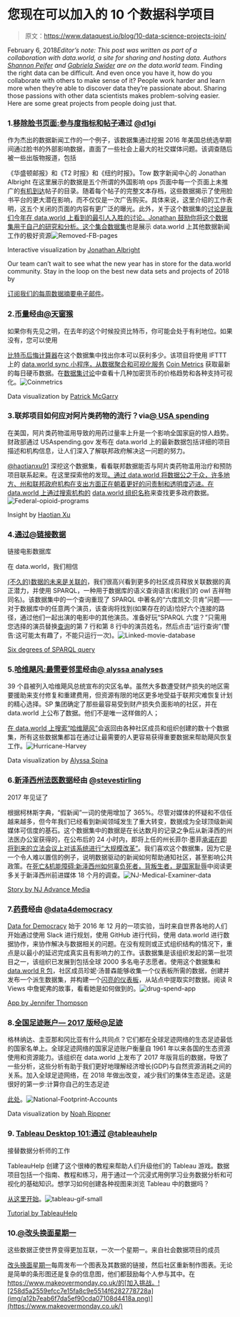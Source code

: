 # 您现在可以加入的 10 个数据科学项目

> 原文：<https://www.dataquest.io/blog/10-data-science-projects-join/>

February 6, 2018*Editor’s note: This post was written as part of a collaboration with data.world, a site for sharing and hosting data. Authors [Shannon Peifer](https://www.linkedin.com/in/shannon-peifer-05a733116/) and [Gabriela Swider](https://www.linkedin.com/in/gabriela-swider-60915218/) are on the data.world team.* Finding the right data can be difficult. And even once you have it, how do you collaborate with others to make sense of it? People work harder and learn more when they’re able to discover data they’re passionate about. Sharing those passions with other data scientists makes problem-solving easier. Here are some great projects from people doing just that.

### 1.[移除脸书页面:参与度指标和帖子](https://data.world/d1gi/missing-fb-posts-w-share-stats?utm_campaign=dataquest&utm_source=blog&utm_content=180122)通过 [@d1gi](https://data.world/d1gi?utm_campaign=dataquest&utm_source=blog&utm_content=180122)

作为杰出的数据新闻工作的一个例子，该数据集通过挖掘 2016 年美国总统选举期间通过脸书的外部影响数据，直面了一些社会上最大的社交媒体问题。该调查随后被一些出版物报道，包括

《华盛顿邮报》和《T2 时报》和《纽约时报》。Tow 数字新闻中心的 Jonathan Albright 在这里展示的数据是五个所谓的外国影响 ops 页面中每一个页面上未推广的[有机到达](https://www.nutshell.com/blog/marketing-slang-terms/)帖子的目录。随着每个帖子的完整文本存档，这些数据揭示了使用脸书平台的更大潜在影响，而不仅仅是一次广告购买。具体来说，这里介绍的工作表明，这五个关闭的页面的内容有更广泛的曝光。此外，关于这个数据集的[讨论是我们今年在 data.world 上看到的最引人入胜的讨论。Jonathan 鼓励你将这个数据集用于自己的研究和分析。这个](https://data.world/d1gi/missing-fb-posts-w-share-stats/discuss/missing-fb-posts-w-share-stats/44243?utm_campaign=dataquest&utm_source=blog&utm_content=180122)[集合数据集](https://data.world/gswider/data-journalism-on-data-world?utm_campaign=distinct_values&utm_source=blog&utm_medium=medium&utm_content=171229)也是展示 data.world 上其他数据新闻工作的极好资源![Removed-FB-pages](img/1d77d185a234e72c6373b63b73e8ed9f.png)


Interactive visualization by [Jonathan Albright](https://medium.com/@d1gi?utm_campaign=dataquest&utm_source=blog&utm_content=180122)


Our team can’t wait to see what the new year has in store for the data.world community. Stay in the loop on the best new data sets and projects of 2018 by

[订阅我们的每周数据摘要电子邮件](https://page.data.world/data-digest?utm_campaign=dataquest&utm_source=blog&utm_content=180122)。

### 2.[币量](https://data.world/scuttlemonkey/coin-metrics?utm_campaign=dataquest&utm_source=blog&utm_content=180122)经由[@天窗猴](https://data.world/scuttlemonkey?utm_campaign=dataquest&utm_source=blog&utm_content=180122)

如果你有先见之明，在去年的这个时候投资比特币，你可能会处于有利地位。如果没有，您可以使用

[比特币后悔计算器](https://data.world/scuttlemonkey/coin-metrics/discuss/visualizations/64263?utm_campaign=dataquest&utm_source=blog&utm_content=180122)在这个数据集中找出你本可以获利多少。该项目将使用 IFTTT 上的 [data.world sync 小程序，从数据聚合和可视化服务](https://ifttt.com/applets/iPuLf4Sv-sync-data-every-day-at-a-specific-time?utm_campaign=dataquest&utm_source=blog&utm_content=180122) [Coin Metrics](https://coinmetrics.io/?utm_campaign=dataquest&utm_source=blog&utm_content=180122) 获取最新的每日硬币数据。在[数据集讨论](https://data.world/scuttlemonkey/coin-metrics/discuss/visualizations/64263?utm_campaign=dataquest&utm_source=blog&utm_content=180122)中查看十几种加密货币的价格趋势和各种支持可视化。![Coinmetrics](img/7c866b6a4d0fba198f148da089b8e84d.png)


Data visualization by [Patrick McGarry](https://data.world/scuttlemonkey?utm_campaign=dataquest&utm_source=blog&utm_content=180122)


### 3.联邦项目如何应对阿片类药物的流行？via[@ USA spending](https://data.world/usaspending?utm_campaign=dataquest&utm_source=blog&utm_content=180122)

在美国，阿片类药物滥用导致的用药过量率上升是一个影响全国家庭的惊人趋势。财政部通过 USAspending.gov 发布在 data.world 上的最新数据包括详细的项目描述和机构信息，让人们深入了解联邦政府解决这一问题的努力。

[@haotianxu91](https://data.world/haotianxu91?utm_campaign=dataquest&utm_source=blog&utm_content=180122) 深挖这个数据集，看看联邦数据能否与阿片类药物滥用治疗和预防项目联系起来。在这里探索他的发现[。通过 data.world 将数据公之于众，许多地方、州和联邦政府机构在支出方面正在朝着更好的问责制和透明度迈进。在 data.world 上通过搜索机构的](https://data.world/usaspending/how-is-the-federal-government-fighting-the-opioid-epidemic/insights?utm_campaign=dataquest&utm_source=blog&utm_content=180122) [data.world 组织名称](https://data.world/search?q=org%3Atreasury&utm_campaign=dataquest&utm_source=blog&utm_content=180122)来查找更多政府数据。![Federal-opioid-programs](img/7c2f16f1f46c3e19087e73000e8b9ead.png)


Insight by [Haotian Xu](https://medium.com/@haotianxu91)


### 4.[通过](https://data.world/linked-data/linkedmdb?utm_campaign=dataquest&utm_source=blog&utm_content=180122)[@链接数据](https://data.world/linked-data?utm_campaign=dataquest&utm_source=blog&utm_content=180122)
链接电影数据库

在 data.world，我们相信

[(不久的)数据的未来是关联的](https://blog.data.world/the-near-future-of-data-is-linked-75f4c011f9cf?utm_campaign=dataquest&gi=ceecf5e5f60e)，我们很高兴看到更多的社区成员释放关联数据的真正潜力，并使用 SPARQL，一种用于数据库的语义查询语言(和我们的 owl 吉祥物同名)。该数据集中的一个查询重现了 SPARQL 中著名的“六度凯文·贝肯”问题——对于数据库中的任意两个演员，该查询将找到(如果存在的话)恰好六个连接的路径，通过他们一起出演的电影中的其他演员。准备好玩“SPARQL 六度？”只需用您选择的演员替换[查询](https://data.world/login?next=%2Flinked-data%2Flinkedmdb%2Fworkspace%2Fquery%3Fqueryid%3Db671cc87-2078-4057-b1eb-366e9c5f48e1%26utm_campaign%3Ddataquest%26utm_content%3D180122%26utm_source%3Dblog)的第 7 行和第 8 行中的演员姓名，然后点击“运行查询”(警告:这可能太有趣了，不能只运行一次)。![Linked-movie-database](img/8432e4cc77713f587f399348b7e0ed8c.png)


[Six degrees of SPARQL query](https://data.world/login?next=%2Flinked-data%2Flinkedmdb%2Fworkspace%2Fquery%3Fqueryid%3Db671cc87-2078-4057-b1eb-366e9c5f48e1%26utm_campaign%3Ddataquest%26utm_content%3D180122%26utm_source%3Dblog)


### 5.[哈维飓风:最需要邻里](https://data.world/alyssaanalyzes/hurricane-harvey-greatest-need-neighborhoods?utm_campaign=dataquest&utm_source=blog&utm_content=180122)经由[@ alyssa analyses](https://data.world/alyssaanalyzes?utm_campaign=dataquest&utm_source=blog&utm_content=180122)

39 个县被列入哈维飓风总统宣布的灾区名单。虽然大多数遭受财产损失的地区需要援助来支付修复和重建费用，但资源有限的地区更多地受益于联邦灾难恢复计划的精心选择。SP 集团确定了那些最容易受到财产损失负面影响的社区，并在 data.world 上公布了数据。他们不是唯一这样做的人；

[在 data.world 上搜索“哈维飓风”](https://data.world/search?q=hurricane+harvey&type=dataset&utm_campaign=dataquest&utm_source=blog&utm_content=180122)会返回由各种社区成员和组织创建的数十个数据集，所有这些数据集都旨在通过让最需要的人更容易获得重要数据来帮助飓风恢复工作。![Hurricane-Harvey](img/1d78e2413e8ecf247871d54a3236adad.png)


Data visualization by [Alyssa Spina](https://data.world/alyssaanalyzes?utm_campaign=dataquest&utm_source=blog&utm_content=180122)


### 6.[新泽西州法医数据](https://data.world/stevestirling/n-j-medical-examiner-data?utm_campaign=dataquest&utm_source=blog&utm_content=180122)经由 [@stevestirling](https://data.world/stevestirling?utm_campaign=dataquest&utm_source=blog&utm_content=180122)

2017 年见证了

根据柯林斯字典，“假新闻”一词的使用增加了 365%。尽管对媒体的怀疑和不信任越来越多，但今年我们已经看到新闻领域发生了重大转变，数据成为全球顶级新闻媒体可信度的基石。这个数据集中的数据是在长达数月的记录之争后从新泽西的州法医办公室获得的，在公布后的 24 小时内，即将上任的州长菲尔·墨菲[承诺在即将到来的立法会议上对该系统进行“大规模改革”](https://www.nj.com/data/2017/12/murphy_calls_for_wholesale_reform_of_medical_exami.html?utm_campaign=dataquest&utm_source=blog&utm_content=180122)。我们喜欢这个数据集，因为它是一个令人难以置信的例子，说明数据驱动的新闻如何帮助通知社区，甚至影响公共政策。在[死亡&机能障碍:新泽西州如何辜负死者，背叛生者，是国家耻辱](http://death.nj.com/)中阅读更多关于新泽西州前进媒体 18 个月的调查。![NJ-Medical-Examiner-data](img/95d21819daa3f7f8e79d51a49635655d.png)


[Story by NJ Advance Media](http://death.nj.com/)


### 7.[药费](https://data.world/data4democracy/drug-spending?utm_campaign=dataquest&utm_source=blog&utm_content=180122)经由 [@data4democracy](https://data.world/data4democracy?utm_campaign=distinct_values&utm_source=blog&utm_medium=medium&utm_content=171229)

[Data for Democracy](https://github.com/Data4Democracy) 始于 2016 年 12 月的一项实验，当时来自世界各地的人们开始通过使用 Slack 进行规划，使用 GitHub 进行代码，使用 data.world 进行数据协作，来协作解决与数据相关的问题。在没有规则或正式组织结构的情况下，重点是以最小的延迟完成真实且有影响力的工作。该数据集是该组织发起的第一批项目之一，该组织已发展到包括全球 2000 多名电子志愿者。使用这个数据集和 [data.world R 包](https://github.com/datadotworld/data.world-r?utm_campaign=dataquest&utm_source=blog&utm_content=180122)，社区成员珍妮·汤普森能够收集一个仪表板所需的数据，创建并发布一个派生数据集，并构建一个[闪亮的仪表板](https://jenniferthompson.shinyapps.io/shinydashboard-medicared/?utm_campaign=dataquest&utm_source=blog&utm_content=180122)，从站点中提取实时数据。阅读 R Views 中詹妮弗的故事，看看她是如何做到的。![drug-spend-app](img/12dbc9f819ec0ab8f398202c67803e02.png)


[App by Jennifer Thompson](https://jenniferthompson.shinyapps.io/shinydashboard-medicared/?utm_campaign=dataquest&utm_source=blog&utm_content=180122)


### 8.[全国足迹账户— 2017 版](https://data.world/footprint/nfa-2017-edition?utm_campaign=dataquest&utm_source=blog&utm_content=180122)经[@足迹](https://data.world/footprint?utm_campaign=dataquest&utm_source=blog&utm_content=180122)

格林纳达、圭亚那和冈比亚有什么共同点？它们都在全球足迹网络的生态足迹最低的国家名单上。全球足迹网络的国家足迹账户衡量自 1961 年以来各国的生态资源使用和资源能力。该组织在 data.world 上发布了 2017 年版背后的数据，导致了一些分析，这些分析有助于我们更好地理解经济增长(GDP)与自然资源消耗之间的关系。加入全球足迹网络，在 2018 年做出改变，减少我们的集体生态足迹。这是很好的第一步:计算你自己的生态足迹

[此处](https://www.footprintcalculator.org/?utm_campaign=dataquest&utm_source=blog&utm_content=180122)。![National-Footprint-Accounts](img/614494746f365f1a2e2b252c8e456d68.png)


Data visualization by [Noah Rippner](https://data.world/nrippner?utm_campaign=distinct_values&utm_source=blog&utm_medium=medium&utm_content=171229)


### 9. [Tableau Desktop 101:通过](https://data.world/tableauhelp/tableau-desktop-101-step-into-the-shoes-of-a-data-analyst?utm_campaign=dataquest&utm_source=blog&utm_content=180122) [@tableauhelp](https://data.world/tableauhelp?utm_campaign=dataquest&utm_source=blog&utm_content=180122)
接替数据分析师的工作

TableauHelp 创建了这个很棒的教程来帮助人们升级他们的 Tableau 游戏。数据项目包括一个指南、教程和练习，用于通过一个沉浸式用例学习业务数据分析和可视化的基础知识。想学习如何创建各种视图来浏览 Tableau 中的数据吗？

[从这里开始](https://data.world/login?next=%2Ftableauhelp%2Ftableau-desktop-101-step-into-the-shoes-of-a-data-analyst%2Fworkspace%2Ffile%3Ffilename%3D01_lets_get_started.md%3Futm_campaign%3Ddataquest%26utm_content%3D180122%26utm_source%3Dblog)。![tableau-gif-small](img/5d101954e32cf6ad7a3e741efe9eda6b.png)


[Tutorial by TableauHelp](https://data.world/login?next=%2Ftableauhelp%2Ftableau-desktop-101-step-into-the-shoes-of-a-data-analyst%2Fworkspace%2Ffile%3Ffilename%3D01_lets_get_started.md%26utm_campaign%3Ddataquest%26utm_content%3D180122%26utm_source%3Dblog)


### 10.[@改头换面星期一](https://data.world/makeovermonday?utm_campaign=dataquest&utm_source=blog&utm_content=180122)

这些数据正使世界变得更加互联，一次一个星期一。来自社会数据项目的成员

[改头换面星期一](https://www.makeovermonday.co.uk/?utm_campaign=dataquest&utm_source=blog&utm_content=180122)每周发布一个图表及其数据的链接，然后社区重新制作图表。无论是简单的条形图还是复杂的信息图，他们都鼓励每个人参与其中。在 https://www.makeovermonday.co.uk/的[加入挑战。![258d5a2559efcc7e15fa8c9e5514f6282778728a](img/a12b7eab6f7da5ef90cda07108d4418a.png)](https://www.makeovermonday.co.uk/)